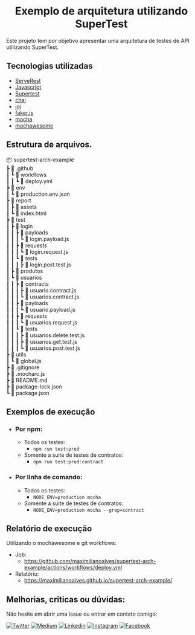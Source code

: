 <h1 align="center">Exemplo de arquitetura utilizando SuperTest</h1>

<p>Este projeto tem por objetivo apresentar uma arquitetura de testes de API utilizando SuperTest.</p>

## Tecnologias utilizadas

- [ServeRest](https://github.com/ServeRest/ServeRest/)
- [Javascript](https://developer.mozilla.org/pt-BR/docs/Web/JavaScript)
- [Supertest](https://github.com/visionmedia/supertest#readme)
- [chai](https://github.com/chaijs/chai)
- [joi](https://github.com/sideway/joi)
- [faker.js](https://github.com/marak/Faker.js/)
- [mocha](https://github.com/mochajs/mocha)
- [mochawesome](https://github.com/adamgruber/mochawesome)

## Estrutura de arquivos.

📦 supertest-arch-example  
 ┣ 📂 .github  
 ┃ ┗ 📂 workflows  
 ┃ ┃ ┗ 📜 deploy.yml  
 ┣ 📂 env  
 ┃ ┗ 📜 production.env.json  
 ┣ 📂 report  
 ┃ ┣ 📂 assets  
 ┃ ┗ 📜 index.html  
 ┣ 📂 test  
 ┃ ┣ 📂 login  
 ┃ ┃ ┣ 📂 payloads  
 ┃ ┃ ┃ ┗ 📜 login.payload.js  
 ┃ ┃ ┣ 📂 requests  
 ┃ ┃ ┃ ┗ 📜 login.request.js  
 ┃ ┃ ┗ 📂 tests  
 ┃ ┃ ┃ ┣ 📜 login.post.test.js  
 ┃ ┣ 📂 produtos  
 ┃ ┗ 📂 usuarios  
 ┃ ┃ ┣ 📂 contracts  
 ┃ ┃ ┃ ┣ 📜 usuario.contract.js   
 ┃ ┃ ┃ ┗ 📜 usuarios.contract.js  
 ┃ ┃ ┣ 📂 payloads  
 ┃ ┃ ┃ ┗ 📜 usuario.payload.js  
 ┃ ┃ ┣ 📂 requests  
 ┃ ┃ ┃ ┗ 📜 usuarios.request.js  
 ┃ ┃ ┗ 📂 tests   
 ┃ ┃ ┃ ┣ 📜 usuarios.delete.test.js  
 ┃ ┃ ┃ ┣ 📜 usuarios.get.test.js  
 ┃ ┃ ┃ ┗ 📜 usuarios.post.test.js  
 ┣ 📂 utils  
 ┃ ┗ 📜 global.js  
 ┣ 📜 .gitignore  
 ┣ 📜 .mocharc.js  
 ┣ 📜 README.md  
 ┣ 📜 package-lock.json  
 ┗ 📜 package.json  
  
 ## Exemplos de execução

- ### Por npm:
  - Todos os testes: 
    - ```npm run test:prod```
  - Somente a suite de testes de contratos:
    - ```npm run test:prod:contract```
- ### Por linha de comando:
  - Todos os testes:
    - ```NODE_ENV=production mocha```
  - Somente a suite de testes de contratos:
    - ```NODE_ENV=production mocha --grep=contract```


## Relatório de execução

Utilizando o mochawesome e git workflows:   
  - Job:
    - https://github.com/maximilianoalves/supertest-arch-example/actions/workflows/deploy.yml
  - Relatório: 
    - https://maximilianoalves.github.io/supertest-arch-example/ 

## Melhorias, criticas ou dúvidas: 

Não hesite em abrir uma issue ou entrar em contato comigo: 

[![Twitter](https://badgen.net/badge/Twitter/%40max_dacruz?icon=twitter)](https://twitter.com/max_dacruz)
[![Medium](https://badgen.net/badge/Medium/%40maximilianoalves?icon=medium)](https://medium.com/@maximilianoalves)
[![Linkedin](https://badgen.net/badge/Linkedin/maximilianodacruz?icon=linkedin)](https://www.linkedin.com/in/maximilianodacruz/)
[![Instagram](https://badgen.net/badge/Instagram/max_dacruz?icon=instagram)](https://www.instagram.com/max_dacruz/)
[![Facebook](https://badgen.net/badge/Facebook/maximilianoalvesdacruz?icon=facebook)](https://www.facebook.com/maximilianoalvesdacruz)
 


